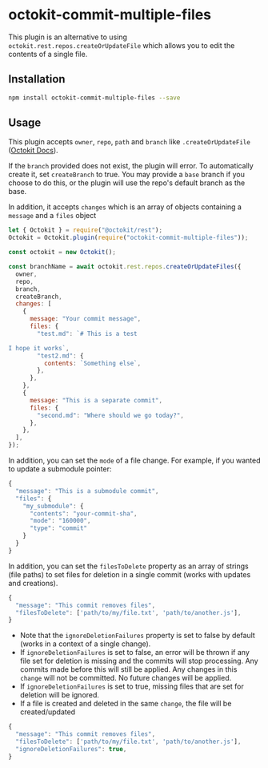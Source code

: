 # octokit-commit-multiple-files

This plugin is an alternative to using `octokit.rest.repos.createOrUpdateFile` which allows you to edit the contents of a single file.

## Installation

```bash
npm install octokit-commit-multiple-files --save
```

## Usage

This plugin accepts `owner`, `repo`, `path` and `branch` like `.createOrUpdateFile` ([Octokit Docs](https://octokit.github.io/rest.js/v18#repos-create-or-update-file)).

If the `branch` provided does not exist, the plugin will error. To automatically create it, set `createBranch` to true. You may provide a `base` branch if you choose to do this, or the plugin will use the repo's default branch as the base.

In addition, it accepts `changes` which is an array of objects containing a `message` and a `files` object

```javascript
let { Octokit } = require("@octokit/rest");
Octokit = Octokit.plugin(require("octokit-commit-multiple-files"));

const octokit = new Octokit();

const branchName = await octokit.rest.repos.createOrUpdateFiles({
  owner,
  repo,
  branch,
  createBranch,
  changes: [
    {
      message: "Your commit message",
      files: {
        "test.md": `# This is a test

I hope it works`,
        "test2.md": {
          contents: `Something else`,
        },
      },
    },
    {
      message: "This is a separate commit",
      files: {
        "second.md": "Where should we go today?",
      },
    },
  ],
});
```

In addition, you can set the `mode` of a file change. For example, if you wanted to update a submodule pointer:

```javascript
{
  "message": "This is a submodule commit",
  "files": {
    "my_submodule": {
      "contents": "your-commit-sha",
      "mode": "160000",
      "type": "commit"
    }
  }
}
```

In addition, you can set the `filesToDelete` property as an array of strings (file paths) to set files for deletion in a single commit (works with updates and creations).

```javascript
{
  "message": "This commit removes files",
  "filesToDelete": ['path/to/my/file.txt', 'path/to/another.js'],
}
```

- Note that the `ignoreDeletionFailures` property is set to false by default (works in a context of a single change).
- If `ignoreDeletionFailures` is set to false, an error will be thrown if any file set for deletion is missing and the commits will stop processing. Any commits made before this will still be applied. Any changes in this `change` will not be committed. No future changes will be applied.
- If `ignoreDeletionFailures` is set to true, missing files that are set for deletion will be ignored.
- If a file is created and deleted in the same `change`, the file will be created/updated

```javascript
{
  "message": "This commit removes files",
  "filesToDelete": ['path/to/my/file.txt', 'path/to/another.js'],
  "ignoreDeletionFailures": true,
}
```

